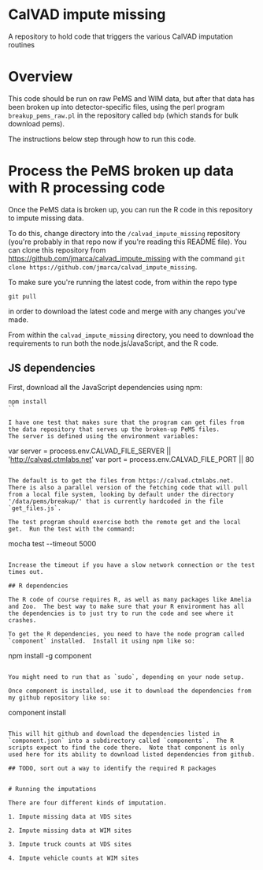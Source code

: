 # CalVAD impute missing

A repository to hold code that triggers the various CalVAD imputation
routines

# Overview

This code should be run on raw PeMS and WIM data, but after that data
has been broken up into detector-specific files, using the perl
program `breakup_pems_raw.pl` in the repository called `bdp` (which
stands for bulk download pems).

The instructions below step through how to run this code.

# Process the PeMS broken up data with R processing code

Once the PeMS data is broken up, you can run the R code in this
repository to impute missing data.

To do this, change directory into the `/calvad_impute_missing`
repository (you're probably in that repo now if you're reading this
README file).  You can clone this repository from
<https://github.com/jmarca/calvad_impute_missing> with the command
`git clone https://github.com/jmarca/calvad_impute_missing`.

To make sure you're running the latest code, from within the repo type

```
git pull
```

in order to download the latest code and merge with any changes you've
made.


From within the `calvad_impute_missing` directory, you need to
download the requirements to run both the node.js/JavaScript, and the
R code.

## JS dependencies

First, download all the JavaScript dependencies using npm:

```
npm install
``

I have one test that makes sure that the program can get files from
the data repository that serves up the broken-up PeMS files.
The server is defined using the environment variables:

```
var server = process.env.CALVAD_FILE_SERVER || 'http://calvad.ctmlabs.net'
var port = process.env.CALVAD_FILE_PORT || 80
```

The default is to get the files from https://calvad.ctmlabs.net.
There is also a parallel version of the fetching code that will pull
from a local file system, looking by default under the directory
'/data/pems/breakup/' that is currently hardcoded in the file
`get_files.js`.

The test program should exercise both the remote get and the local
get.  Run the test with the command:

```
mocha test --timeout 5000
```

Increase the timeout if you have a slow network connection or the test
times out.

## R dependencies

The R code of course requires R, as well as many packages like Amelia
and Zoo.  The best way to make sure that your R environment has all
the dependencies is to just try to run the code and see where it crashes.

To get the R dependencies, you need to have the node program called
`component` installed.  Install it using npm like so:

```
npm install -g component
```

You might need to run that as `sudo`, depending on your node setup.

Once component is installed, use it to download the dependencies from
my github repository like so:

```
component install
```

This will hit github and download the dependencies listed in
`component.json` into a subdirectory called `components`.  The R
scripts expect to find the code there.  Note that component is only
used here for its ability to download listed dependencies from github.

## TODO, sort out a way to identify the required R packages


# Running the imputations

There are four different kinds of imputation.

1. Impute missing data at VDS sites

2. Impute missing data at WIM sites

3. Impute truck counts at VDS sites

4. Impute vehicle counts at WIM sites

